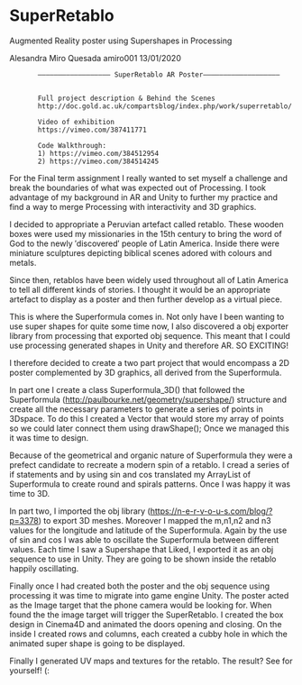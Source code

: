 # SuperRetablo
Augmented Reality poster using Supershapes in Processing

Alesandra Miro Quesada
amiro001
13/01/2020


           —————————————————— SuperRetablo AR Poster——————————————————— 
           
           
           Full project description & Behind the Scenes
           http://doc.gold.ac.uk/compartsblog/index.php/work/superretablo/
           
           Video of exhibition
           https://vimeo.com/387411771
           
           Code Walkthrough:
           1) https://vimeo.com/384512954
           2) https://vimeo.com/384514245
           
           
           

For the Final term assignment I really wanted to set myself a challenge and break the boundaries of what was expected out of Processing. I took advantage of my background in AR and  Unity to further my practice and find a way to merge Processing with interactivity and 3D graphics. 

I decided to appropriate a Peruvian artefact called retablo. These wooden boxes were used my missionaries in the 15th century to bring the word of God to the newly ′discovered′ people of Latin America. Inside there were miniature sculptures depicting biblical scenes adored with colours and metals. 

Since then, retablos have been widely used throughout all of Latin America to tell all different kinds of stories. I thought it would be an appropriate artefact to display as a poster and then further develop as a virtual piece.  

This is where the Superformula comes in. Not only have I been wanting to use super shapes for quite some time now, I also discovered a obj exporter library from processing that exported obj sequence. This meant that I could use processing generated shapes in Unity and therefore AR. SO EXCITING!

I therefore decided to create a two part project that would encompass a 2D poster complemented by 3D graphics, all derived from the Superformula. 

In part one I create a class Superformula_3D() that followed the Superformula (http://paulbourke.net/geometry/supershape/) structure and create all the necessary parameters to generate a series of points in 3Dspace. To do this I created a Vector that would store my array of points so we could later connect them using  drawShape(); Once we managed this it was time to design.

Because of the geometrical and organic nature of Superformula they were a prefect candidate to recreate a modern spin of a retablo. I cread a series of if statements and by using  sin and cos translated my ArrayList of Superformula to create round and spirals  patterns. Once I was happy it was time to 3D.

In part two, I imported the obj library (https://n-e-r-v-o-u-s.com/blog/?p=3378) to export 3D meshes. Moreover I mapped the m,n1,n2 and n3 values for the longitude and latitude of the Superformula. Again by the use of sin and cos I was able to oscillate the Superformula between different values. Each time I saw a Supershape that Liked, I exported it as an obj sequence to use in Unity. They are going to be shown inside the retablo happily oscillating.

Finally once I had created both the poster and the obj sequence using processing it was time to migrate into game engine Unity. The poster acted as the Image target that the phone camera would be looking for. When found the the image target will trigger the SuperRetablo. I created the box design in Cinema4D and animated the doors opening and closing. On the inside I created rows and columns, each created a cubby hole in which the animated super shape is going to be displayed. 

Finally I generated UV maps and textures for the retablo. The result? See for yourself! (:

